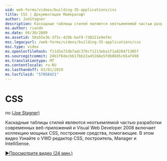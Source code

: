 ```yaml
---
uid: web-forms/videos/building-35-applications/css
title: CSS | Документация Майкрософт
author: JoeStagner
description: Каскадные таблицы стилей являются неотъемлемой частью разработки современных веб-приложений и Visual Web Developer 2008 включает коллекцию мощных CSS, построение средства, помогающие...
ms.author: riande
ms.date: 04/30/2009
ms.assetid: 50a55e3b-3f5c-429b-baf9-730221e9ef4c
msc.legacyurl: /web-forms/videos/building-35-applications/css
msc.type: video
ms.openlocfilehash: f11d3a72db7adc376cf1213eba1f1a820471305f
ms.sourcegitcommit: 24b1f6decbb17bb22a45166e5fdb0845c65af498
ms.translationtype: MT
ms.contentlocale: ru-RU
ms.lasthandoff: 03/01/2019
ms.locfileid: "57058421"
---
```

<a name="css"></a>CSS
====================
по [(Joe Stagner)](https://github.com/JoeStagner)

Каскадные таблицы стилей являются неотъемлемой частью разработки современных веб-приложений и Visual Web Developer 2008 включает коллекцию мощных CSS, построение средства, помогающие. В этом видео Узнайте о VWD редактор CSS, построитель, Manager и IntelliSense.

[&#9654;Просмотрите видео (24 мин.)](https://channel9.msdn.com/Blogs/ASP-NET-Site-Videos/css)
